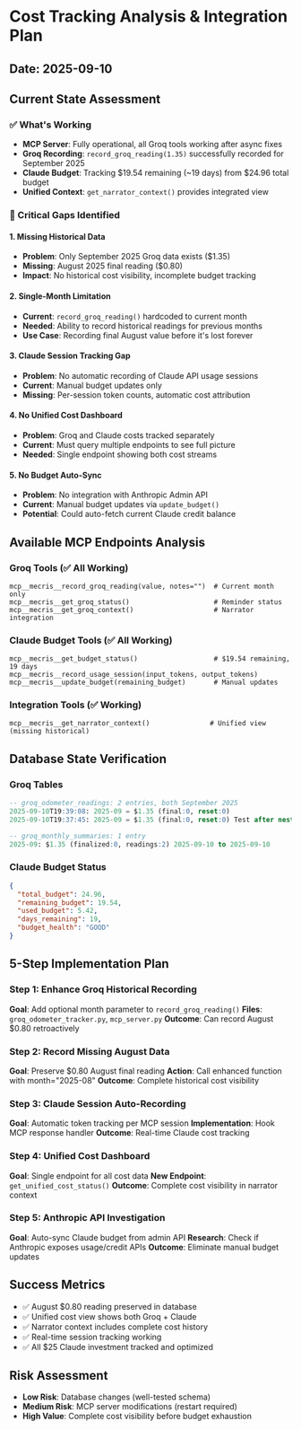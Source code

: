 # Cost Tracking Analysis & Integration Plan
## Date: 2025-09-10

## Current State Assessment

### ✅ What's Working
- **MCP Server**: Fully operational, all Groq tools working after async fixes
- **Groq Recording**: `record_groq_reading(1.35)` successfully recorded for September 2025
- **Claude Budget**: Tracking $19.54 remaining (~19 days) from $24.96 total budget
- **Unified Context**: `get_narrator_context()` provides integrated view

### 🚨 Critical Gaps Identified

#### 1. Missing Historical Data
- **Problem**: Only September 2025 Groq data exists ($1.35)
- **Missing**: August 2025 final reading ($0.80) 
- **Impact**: No historical cost visibility, incomplete budget tracking

#### 2. Single-Month Limitation  
- **Current**: `record_groq_reading()` hardcoded to current month
- **Needed**: Ability to record historical readings for previous months
- **Use Case**: Recording final August value before it's lost forever

#### 3. Claude Session Tracking Gap
- **Problem**: No automatic recording of Claude API usage sessions
- **Current**: Manual budget updates only
- **Missing**: Per-session token counts, automatic cost attribution

#### 4. No Unified Cost Dashboard
- **Problem**: Groq and Claude costs tracked separately
- **Current**: Must query multiple endpoints to see full picture  
- **Needed**: Single endpoint showing both cost streams

#### 5. No Budget Auto-Sync
- **Problem**: No integration with Anthropic Admin API
- **Current**: Manual budget updates via `update_budget()`
- **Potential**: Could auto-fetch current Claude credit balance

## Available MCP Endpoints Analysis

### Groq Tools (✅ All Working)
```
mcp__mecris__record_groq_reading(value, notes="")  # Current month only
mcp__mecris__get_groq_status()                     # Reminder status  
mcp__mecris__get_groq_context()                    # Narrator integration
```

### Claude Budget Tools (✅ All Working)
```
mcp__mecris__get_budget_status()                   # $19.54 remaining, 19 days
mcp__mecris__record_usage_session(input_tokens, output_tokens)  
mcp__mecris__update_budget(remaining_budget)       # Manual updates
```

### Integration Tools (✅ Working)
```
mcp__mecris__get_narrator_context()               # Unified view (missing historical)
```

## Database State Verification

### Groq Tables
```sql
-- groq_odometer_readings: 2 entries, both September 2025
2025-09-10T19:39:08: 2025-09 = $1.35 (final:0, reset:0)
2025-09-10T19:37:45: 2025-09 = $1.35 (final:0, reset:0) Test after nested connection fix

-- groq_monthly_summaries: 1 entry
2025-09: $1.35 (finalized:0, readings:2) 2025-09-10 to 2025-09-10
```

### Claude Budget Status
```json
{
  "total_budget": 24.96,
  "remaining_budget": 19.54,
  "used_budget": 5.42,
  "days_remaining": 19,
  "budget_health": "GOOD"
}
```

## 5-Step Implementation Plan

### Step 1: Enhance Groq Historical Recording
**Goal**: Add optional month parameter to `record_groq_reading()`
**Files**: `groq_odometer_tracker.py`, `mcp_server.py`
**Outcome**: Can record August $0.80 retroactively

### Step 2: Record Missing August Data  
**Goal**: Preserve $0.80 August final reading
**Action**: Call enhanced function with month="2025-08"
**Outcome**: Complete historical cost visibility

### Step 3: Claude Session Auto-Recording
**Goal**: Automatic token tracking per MCP session
**Implementation**: Hook MCP response handler
**Outcome**: Real-time Claude cost tracking

### Step 4: Unified Cost Dashboard
**Goal**: Single endpoint for all cost data
**New Endpoint**: `get_unified_cost_status()`
**Outcome**: Complete cost visibility in narrator context

### Step 5: Anthropic API Investigation
**Goal**: Auto-sync Claude budget from admin API
**Research**: Check if Anthropic exposes usage/credit APIs
**Outcome**: Eliminate manual budget updates

## Success Metrics
- ✅ August $0.80 reading preserved in database
- ✅ Unified cost view shows both Groq + Claude
- ✅ Narrator context includes complete cost history
- ✅ Real-time session tracking working
- ✅ All $25 Claude investment tracked and optimized

## Risk Assessment
- **Low Risk**: Database changes (well-tested schema)
- **Medium Risk**: MCP server modifications (restart required)
- **High Value**: Complete cost visibility before budget exhaustion